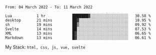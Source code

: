 <!--START_SECTION:waka-->

```text
From: 04 March 2022 - To: 11 March 2022

Lua           1 hr            ███████▓░░░░░░░░░░░░░░░░░   30.58 %
desktop       21 mins         ██▓░░░░░░░░░░░░░░░░░░░░░░   10.95 %
sh            19 mins         ██▒░░░░░░░░░░░░░░░░░░░░░░   09.92 %
Svelte        14 mins         ██░░░░░░░░░░░░░░░░░░░░░░░   07.53 %
XML           13 mins         █▓░░░░░░░░░░░░░░░░░░░░░░░   06.65 %
Markdown      13 mins         █▓░░░░░░░░░░░░░░░░░░░░░░░   06.61 %
```

<!--END_SECTION:waka-->
My Stack: `html, css, js, vue, svelte`
